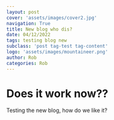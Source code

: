 ```yaml
---
layout: post
cover: 'assets/images/cover2.jpg'
navigation: True
title: New blog who dis?
date: 04/12/2022
tags: testing blog new 
subclass: 'post tag-test tag-content'
logo: 'assets/images/mountaineer.png'
author: Rob
categories: Rob
---
```


# Does it work now??

Testing the new blog, how do we like it? 
